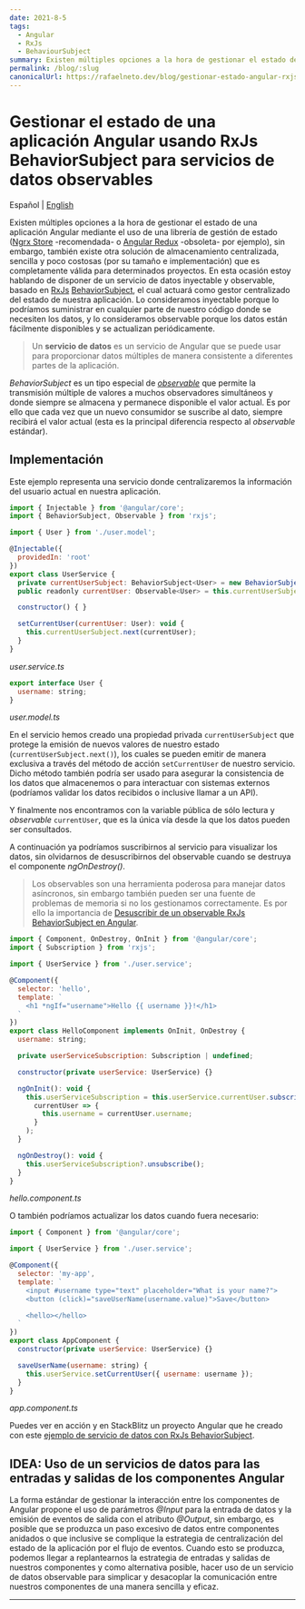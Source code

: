 ```yaml
---
date: 2021-8-5
tags:
  - Angular
  - RxJs
  - BehaviourSubject
summary: Existen múltiples opciones a la hora de gestionar el estado de una aplicación Angular mediante el uso de una librería de gestión de estado, sin embargo, también existe otra solución de almacenamiento centralizada, sencilla y poco costosas (por su tamaño e implementación) que es completamente válida para determinados proyectos.
permalink: /blog/:slug
canonicalUrl: https://rafaelneto.dev/blog/gestionar-estado-angular-rxjs-behaviorsubject-servicios-datos-observables/
---
```


# Gestionar el estado de una aplicación Angular usando RxJs BehaviorSubject para servicios de datos observables

<social-share class="social-share--header" />

Español | [English](/en/blog/manage-state-angular-rxjs-behaviorsubject-observables-data-services/)

Existen múltiples opciones a la hora de gestionar el estado de una aplicación Angular mediante el uso de una librería de gestión de estado ([Ngrx Store](https://ngrx.io/guide/store) -recomendada- o [Angular Redux](https://github.com/angular-redux/platform) -obsoleta- por ejemplo), sin embargo, también existe otra solución de almacenamiento centralizada, sencilla y poco costosas (por su tamaño e implementación) que es completamente válida para determinados proyectos. En esta ocasión estoy hablando de disponer de un servicio de datos inyectable y observable, basado en [RxJs](https://rxjs.dev/) [BehaviorSubject](https://rxjs.dev/api/index/class/BehaviorSubject), el cual actuará como gestor centralizado del estado de nuestra aplicación. Lo consideramos inyectable porque lo podríamos suministrar en cualquier parte de nuestro código donde se necesiten los datos, y lo consideramos observable porque los datos están fácilmente disponibles y se actualizan periódicamente.

> Un **servicio de datos** es un servicio de Angular que se puede usar para proporcionar datos múltiples de manera consistente a diferentes partes de la aplicación.

_BehaviorSubject_ es un tipo especial de _[observable](https://angular.io/guide/observables)_ que permite la transmisión múltiple de valores a muchos observadores simultáneos y donde siempre se almacena y permanece disponible el valor actual. Es por ello que cada vez que un nuevo consumidor se suscribe al dato, siempre recibirá el valor actual (esta es la principal diferencia respecto al _observable_ estándar).

## Implementación

Este ejemplo representa una servicio donde centralizaremos la información del usuario actual en nuestra aplicación.

``` js
import { Injectable } from '@angular/core';
import { BehaviorSubject, Observable } from 'rxjs';

import { User } from './user.model';

@Injectable({
  providedIn: 'root'
})
export class UserService {
  private currentUserSubject: BehaviorSubject<User> = new BehaviorSubject({} as User);
  public readonly currentUser: Observable<User> = this.currentUserSubject.asObservable();

  constructor() { }

  setCurrentUser(currentUser: User): void {
    this.currentUserSubject.next(currentUser);
  }
}
```
_user.service.ts_

``` js
export interface User {
  username: string;
}
```
_user.model.ts_

En el servicio hemos creado una propiedad privada `currentUserSubject` que protege la emisión de nuevos valores de nuestro estado (`currentUserSubject.next()`), los cuales se pueden emitir de manera exclusiva a través del método de acción `setCurrentUser` de nuestro servicio. Dicho método también podría ser usado para asegurar la consistencia de los datos que almacenemos o para interactuar con sistemas externos (podríamos validar los datos recibidos o inclusive llamar a un API).

Y finalmente nos encontramos con la variable pública de sólo lectura y _observable_ `currentUser`, que es la única vía desde la que los datos pueden ser consultados.

A continuación ya podríamos suscribirnos al servicio para visualizar los datos, sin olvidarnos de desuscribirnos del observable cuando se destruya el componente _ngOnDestroy()_.

> Los observables son una herramienta poderosa para manejar datos asíncronos, sin embargo también pueden ser una fuente de problemas de memoria si no los gestionamos correctamente. Es por ello la importancia de [Desuscribir de un observable RxJs BehaviorSubject en Angular](/blog/desuscribir-observable-behaviorsubject-angular/).

``` js
import { Component, OnDestroy, OnInit } from '@angular/core';
import { Subscription } from 'rxjs';

import { UserService } from './user.service';

@Component({
  selector: 'hello',
  template: `
    <h1 *ngIf="username">Hello {{ username }}!</h1>
  `
})
export class HelloComponent implements OnInit, OnDestroy {
  username: string;

  private userServiceSubscription: Subscription | undefined;

  constructor(private userService: UserService) {}

  ngOnInit(): void {
    this.userServiceSubscription = this.userService.currentUser.subscribe(
      currentUser => {
        this.username = currentUser.username;
      }
    );
  }

  ngOnDestroy(): void {
    this.userServiceSubscription?.unsubscribe();
  }
}
```
_hello.component.ts_


O también podríamos actualizar los datos cuando fuera necesario:

``` js
import { Component } from '@angular/core';

import { UserService } from './user.service';

@Component({
  selector: 'my-app',
  template: `
    <input #username type="text" placeholder="What is your name?">
    <button (click)="saveUserName(username.value)">Save</button>

    <hello></hello>
  `
})
export class AppComponent {
  constructor(private userService: UserService) {}

  saveUserName(username: string) {
    this.userService.setCurrentUser({ username: username });
  }
}
```
_app.component.ts_

Puedes ver en acción y en StackBlitz un proyecto Angular que he creado con este [ejemplo de servicio de datos con RxJs BehaviorSubject](https://stackblitz.com/edit/angular-testing-service-data-with-rxjs-behaviorsubject).


## IDEA: Uso de un servicios de datos para las entradas y salidas de los componentes Angular

La forma estándar de gestionar la interacción entre los componentes de Angular propone el uso de parámetros _@Input_ para la entrada de datos y la emisión de eventos de salida con el atributo _@Output_, sin embargo, es posible que se produzca un paso excesivo de datos entre componentes anidados o que inclusive se complique la estrategia de centralización del estado de la aplicación por el flujo de eventos. Cuando esto se produzca, podemos llegar a replantearnos la estrategia de entradas y salidas de nuestros componentes y como alternativa posible, hacer uso de un servicio de datos observable para simplicar y desacoplar la comunicación entre nuestros componentes de una manera sencilla y eficaz.

---
<social-share class="social-share--footer" />
